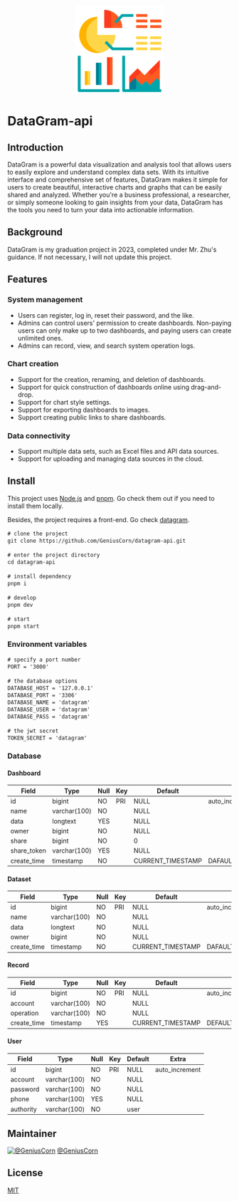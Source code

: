 <p align='center'>
  <img src='./public/logo.png' alt='DataGram' height='200'/>
</p>

# DataGram-api

## Introduction

DataGram is a powerful data visualization and analysis tool that allows users to easily explore and understand complex data sets. With its intuitive interface and comprehensive set of features, DataGram makes it simple for users to create beautiful, interactive charts and graphs that can be easily shared and analyzed. Whether you're a business professional, a researcher, or simply someone looking to gain insights from your data, DataGram has the tools you need to turn your data into actionable information.

## Background

DataGram is my graduation project in 2023, completed under Mr. Zhu's guidance. If not necessary, I will not update this project.

## Features

### System management

- Users can register, log in, reset their password, and the like.
- Admins can control users' permission to create dashboards. Non-paying users can only make up to two dashboards, and paying users can create unlimited ones.
- Admins can record, view, and search system operation logs.

### Chart creation

- Support for the creation, renaming, and deletion of dashboards.
- Support for quick construction of dashboards online using drag-and-drop.
- Support for chart style settings.
- Support for exporting dashboards to images.
- Support creating public links to share dashboards.

### Data connectivity

- Support multiple data sets, such as Excel files and API data sources.
- Support for uploading and managing data sources in the cloud.

## Install

This project uses [Node.js](https://nodejs.org/) and [pnpm](https://pnpm.io/). Go check them out if you need to install them locally.

Besides, the project requires a front-end. Go check [datagram](https://github.com/GeniusCorn/datagram).

```shell
# clone the project
git clone https://github.com/GeniusCorn/datagram-api.git

# enter the project directory
cd datagram-api

# install dependency
pnpm i

# develop
pnpm dev

# start
pnpm start
```

### Environment variables

```.env
# specify a port number
PORT = '3000'

# the database options
DATABASE_HOST = '127.0.0.1'
DATABASE_PORT = '3306'
DATABASE_NAME = 'datagram'
DATABASE_USER = 'datagram'
DATABASE_PASS = 'datagram'

# the jwt secret
TOKEN_SECRET = 'datagram'
```

### Database

#### Dashboard

| Field       | Type         | Null | Key | Default           | Extra             |
| ----------- | ------------ | ---- | --- | ----------------- | ----------------- |
| id          | bigint       | NO   | PRI | NULL              | auto_increment    |
| name        | varchar(100) | NO   |     | NULL              |                   |
| data        | longtext     | YES  |     | NULL              |                   |
| owner       | bigint       | NO   |     | NULL              |                   |
| share       | bigint       | NO   |     | 0                 |                   |
| share_token | varchar(100) | YES  |     | NULL              |                   |
| create_time | timestamp    | NO   |     | CURRENT_TIMESTAMP | DAFAULT_GENERATED |

#### Dataset

| Field       | Type         | Null | Key | Default           | Extra             |
| ----------- | ------------ | ---- | --- | ----------------- | ----------------- |
| id          | bigint       | NO   | PRI | NULL              | auto_increment    |
| name        | varchar(100) | NO   |     | NULL              |                   |
| data        | longtext     | NO   |     | NULL              |                   |
| owner       | bigint       | NO   |     | NULL              |                   |
| create_time | timestamp    | NO   |     | CURRENT_TIMESTAMP | DAFAULT_GENERATED |

#### Record

| Field       | Type         | Null | Key | Default           | Extra             |
| ----------- | ------------ | ---- | --- | ----------------- | ----------------- |
| id          | bigint       | NO   | PRI | NULL              | auto_increment    |
| account     | varchar(100) | NO   |     | NULL              |                   |
| operation   | varchar(100) | NO   |     | NULL              |                   |
| create_time | timestamp    | YES  |     | CURRENT_TIMESTAMP | DEFAULT_GENERATED |

#### User

| Field     | Type         | Null | Key | Default | Extra          |
| --------- | ------------ | ---- | --- | ------- | -------------- |
| id        | bigint       | NO   | PRI | NULL    | auto_increment |
| account   | varchar(100) | NO   |     | NULL    |                |
| password  | varchar(100) | NO   |     | NULL    |                |
| phone     | varchar(100) | YES  |     | NULL    |                |
| authority | varchar(100) | NO   |     | user    |                |

## Maintainer

[![@GeniusCorn](https://avatars.githubusercontent.com/u/12198452?s=150&v=4)](https://github.com/GeniusCorn)
[@GeniusCorn](https://github.com/GeniusCorn)

## License

[MIT](license.md)
